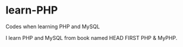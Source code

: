 # learn-PHP
Codes when learning PHP and MySQL

I learn PHP and MySQL from book named HEAD FIRST PHP & MyPHP.
